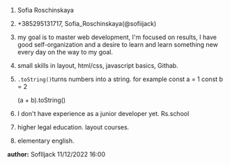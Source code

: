 
1. Sofia Roschinskaya 

2. +385295131717, Sofia_Roschinskaya(@sofiijack)

3. my goal is to master web development, I'm focused on results, I have good self-organization and a desire to learn and learn something new every day on the way to my goal.

4. small skills in layout, html/css, javascript basics, Githab.

5. ```.toString()```turns numbers into a string.
     for example
     const a = 1
     const b = 2

     (a + b).toString()

6. I don't have experience as a junior developer yet. Rs.school

7. higher legal education. layout courses.

8. elementary english.


__author:__
SofIIjack
11/12/2022  16:00